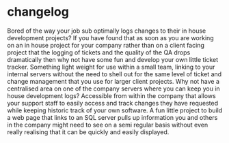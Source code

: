 # changelog
Bored of the way your job sub optimally logs changes to their in house development projects? If you have found that as soon as you are working on an in house project for your company rather than on a client facing project that the logging of tickets and the quality of the QA drops dramatically then why not have some fun and develop your own little ticket tracker.
Something light weight for use within a small team, linking to your internal servers without the need to shell out for the same level of ticket and change management that you use for larger client projects.
Why not have a centralised area on one of the company servers where you can keep you in house development logs? Accessible from within the company that allows your support staff to easily access and track changes they have requested while keeping historic track of your own software.
A fun little project to build a web page that links to an SQL server pulls up information you and others in the company might need to see on a semi regular basis without even really realising that it can be quickly and easily displayed.
